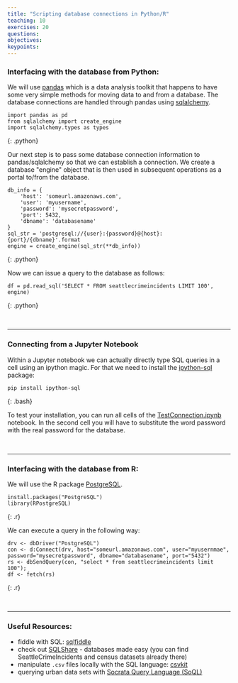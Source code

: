 ```yaml
---
title: "Scripting database connections in Python/R"
teaching: 10
exercises: 20
questions:
objectives:
keypoints:
---
```



### Interfacing with the database from Python:

We will use [pandas](pandas.pydata.org) which is a data analysis toolkit that happens to have some very simple methods for moving data to and from a database. The database connections are handled through pandas using [sqlalchemy](www.sqlalchemy.org).

~~~
import pandas as pd
from sqlalchemy import create_engine
import sqlalchemy.types as types
~~~
{: .python}

Our next step is to pass some database connection information to pandas/sqlalchemy so that we can establish a connection. We create a database "engine" object that is then used in subsequent operations as a portal to/from the database.

~~~
db_info = {
    'host': 'someurl.amazonaws.com',
    'user': 'myusername',
    'password': 'mysecretpassword',
    'port': 5432,
    'dbname': 'databasename'
}
sql_str = 'postgresql://{user}:{password}@{host}:{port}/{dbname}'.format
engine = create_engine(sql_str(**db_info))
~~~
{: .python}

Now we can issue a query to the database as follows:

~~~
df = pd.read_sql('SELECT * FROM seattlecrimeincidents LIMIT 100', engine)
~~~
{: .python}

<br>

---
### Connecting from a Jupyter Notebook

Within a Jupyter notebook we can actually directly type SQL queries in a cell using an ipython magic. For that we need to install the [ipython-sql](https://pypi.python.org/pypi/ipython-sql) package:

~~~
pip install ipython-sql
~~~
{: .bash}


To test your installation, you can run all cells of the [TestConnection.ipynb](../code/TestConnection.ipynb) notebook. In the second cell you will have to substitute the word password with the real password for the database.

<br>

---
### Interfacing with the database from R:

We will use the R package [PostgreSQL](https://cran.r-project.org/web/packages/RPostgreSQL/index.html).

~~~
install.packages("PostgreSQL")
library(RPostgreSQL)
~~~
{: .r}

We can execute a query in the following way:

~~~
drv <- dbDriver("PostgreSQL")
con <- d:Connect(drv, host="someurl.amazonaws.com", user="myusernmae", password="mysecretpassword", dbname="databasename", port="5432")
rs <- dbSendQuery(con, "select * from seattlecrimeincidents limit 100"); 
df <- fetch(rs)
~~~
{: .r}

<br>

---
### Useful Resources:
* fiddle with SQL: [sqlfiddle](http://sqlfiddle.com/)
* check out [SQLShare](https://sqlshare.escience.washington.edu/sqlshare/) - databases made easy (you can find SeattleCrimeIncidents and census datasets already there)
* manipulate `.csv` files locally with the SQL language: [csvkit](https://csvkit.readthedocs.io/en/1.0.2/)
* querying urban data sets with [Socrata Query Language (SoQL)](https://dev.socrata.com/docs/queries/)
